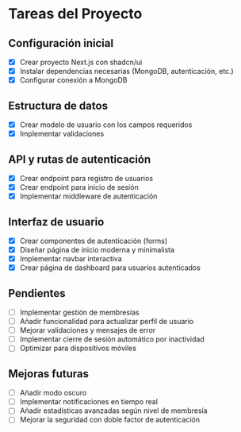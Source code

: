 # Tareas del Proyecto

## Configuración inicial
- [x] Crear proyecto Next.js con shadcn/ui
- [x] Instalar dependencias necesarias (MongoDB, autenticación, etc.)
- [x] Configurar conexión a MongoDB

## Estructura de datos
- [x] Crear modelo de usuario con los campos requeridos
- [x] Implementar validaciones

## API y rutas de autenticación
- [x] Crear endpoint para registro de usuarios
- [x] Crear endpoint para inicio de sesión
- [x] Implementar middleware de autenticación

## Interfaz de usuario
- [x] Crear componentes de autenticación (forms)
- [x] Diseñar página de inicio moderna y minimalista
- [x] Implementar navbar interactiva
- [x] Crear página de dashboard para usuarios autenticados

## Pendientes
- [ ] Implementar gestión de membresías
- [ ] Añadir funcionalidad para actualizar perfil de usuario
- [ ] Mejorar validaciones y mensajes de error
- [ ] Implementar cierre de sesión automático por inactividad
- [ ] Optimizar para dispositivos móviles

## Mejoras futuras
- [ ] Añadir modo oscuro
- [ ] Implementar notificaciones en tiempo real
- [ ] Añadir estadísticas avanzadas según nivel de membresía
- [ ] Mejorar la seguridad con doble factor de autenticación
